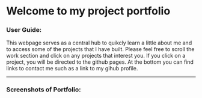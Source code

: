 # Welcome to my project portfolio

### User Guide:

This webpage serves as a central hub to quikcly learn a little about me and to access some of the projects that I have built. Please feel free to scroll the work section and click on any projects that interest you. If you click on a project, you will be directed to the github pages. At the bottom you can find links to contact me such as a link to my gihub profile.

---

### Screenshots of Portfolio: